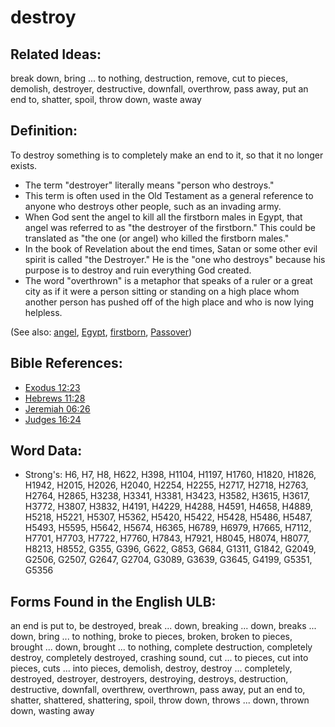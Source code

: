 # destroy

## Related Ideas:

break down, bring ... to nothing, destruction, remove, cut to pieces, demolish, destroyer, destructive, downfall, overthrow, pass away, put an end to, shatter, spoil, throw down, waste away


## Definition:

To destroy something is to completely make an end to it, so that it no longer exists.

* The term "destroyer" literally means "person who destroys."
* This term is often used in the Old Testament as a general reference to anyone who destroys other people, such as an invading army.
* When God sent the angel to kill all the firstborn males in Egypt, that angel was referred to as "the destroyer of the firstborn." This could be translated as "the one (or angel) who killed the firstborn males."
* In the book of Revelation about the end times, Satan or some other evil spirit is called "the Destroyer." He is the "one who destroys" because his purpose is to destroy and ruin everything God created.
* The word "overthrown" is a metaphor that speaks of a ruler or a great city as if it were a person sitting or standing on a high place whom another person has pushed off of the high place and who is now lying helpless.

(See also: [angel](../kt/angel.md), [Egypt](../names/egypt.md), [firstborn](../other/firstborn.md), [Passover](../kt/passover.md))

## Bible References:

* [Exodus 12:23](rc://en/tn/help/exo/12/23)
* [Hebrews 11:28](rc://en/tn/help/heb/11/28)
* [Jeremiah 06:26](rc://en/tn/help/jer/06/26)
* [Judges 16:24](rc://en/tn/help/jdg/16/24)

## Word Data:

* Strong's: H6, H7, H8, H622, H398, H1104, H1197, H1760, H1820, H1826, H1942, H2015, H2026, H2040, H2254, H2255, H2717, H2718, H2763, H2764, H2865, H3238, H3341, H3381, H3423, H3582, H3615, H3617, H3772, H3807, H3832, H4191, H4229, H4288, H4591, H4658, H4889, H5218, H5221, H5307, H5362, H5420, H5422, H5428, H5486, H5487, H5493, H5595, H5642, H5674, H6365, H6789, H6979, H7665, H7112, H7701, H7703, H7722, H7760, H7843, H7921, H8045, H8074, H8077, H8213, H8552, G355, G396, G622, G853, G684, G1311, G1842, G2049, G2506, G2507, G2647, G2704, G3089, G3639, G3645, G4199, G5351, G5356

## Forms Found in the English ULB:

an end is put to, be destroyed, break ... down, breaking ... down, breaks ... down, bring ... to nothing, broke to pieces, broken, broken to pieces, brought ... down, brought ... to nothing, complete destruction, completely destroy, completely destroyed, crashing sound, cut ... to pieces, cut into pieces, cuts ... into pieces, demolish, destroy, destroy ... completely, destroyed, destroyer, destroyers, destroying, destroys, destruction, destructive, downfall, overthrew, overthrown, pass away, put an end to, shatter, shattered, shattering, spoil, throw down, throws ... down, thrown down, wasting away


